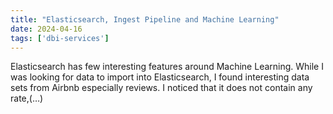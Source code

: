 ```yaml
---
title: "Elasticsearch, Ingest Pipeline and Machine Learning"
date: 2024-04-16
tags: ['dbi-services']
---
```

Elasticsearch has few interesting features around Machine Learning. While I was looking for data to import into Elasticsearch, I found interesting data sets from Airbnb especially reviews. I noticed that it does not contain any rate,(…)